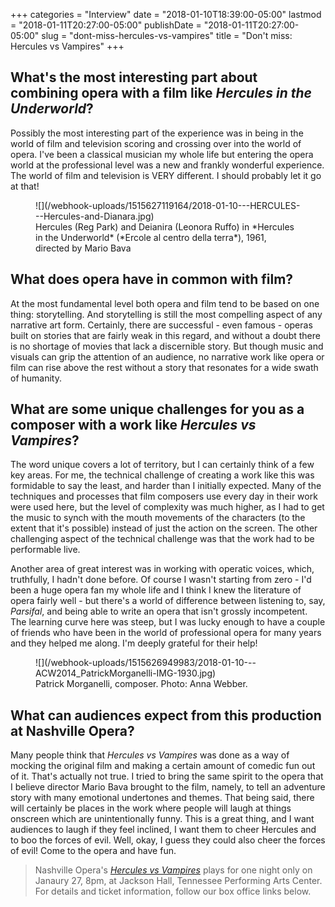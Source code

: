 +++
categories = "Interview"
date = "2018-01-10T18:39:00-05:00"
lastmod = "2018-01-11T20:27:00-05:00"
publishDate = "2018-01-11T20:27:00-05:00"
slug = "dont-miss-hercules-vs-vampires"
title = "Don&#039;t miss: Hercules vs Vampires"
+++

## What's the most interesting part about combining opera with a film like *Hercules in the Underworld*?
 
Possibly the most interesting part of the experience was in being in the world of film and television scoring and crossing over into the world of opera.  I've been a classical musician my whole life but entering the opera world at the professional level was a new and frankly wonderful experience.  The world of film and television is VERY different.  I should probably let it go at that!

<figure data-type="image">
![](/webhook-uploads/1515627119164/2018-01-10---HERCULES---Hercules-and-Dianara.jpg)
<figcaption>Hercules (Reg Park) and Deianira (Leonora Ruffo) in *Hercules in the Underworld* (*Ercole al centro della terra*), 1961, directed by Mario Bava</figcaption>
</figure>
 
## What does opera have in common with film?
 
At the most fundamental level both opera and film tend to be based on one thing: storytelling.  And storytelling is still the most compelling aspect of any narrative art form.  Certainly, there are successful - even famous - operas built on stories that are fairly weak in this regard, and without a doubt there is no shortage of movies that lack a discernible story.  But though music and visuals can grip the attention of an audience, no narrative work like opera or film can rise above the rest without a story that resonates for a wide swath of humanity.
 
## What are some unique challenges for you as a composer with a work like *Hercules vs Vampires*?
 
The word unique covers a lot of territory, but I can certainly think of a few key areas.  For me, the technical challenge of creating a work like this was formidable to say the least, and harder than I initially expected.  Many of the techniques and processes that film composers use every day in their work were used here, but the level of complexity was much higher, as I had to get the music to synch with the mouth movements of the characters (to the extent that it's possible) instead of just the action on the screen.  The other challenging aspect of the technical challenge was that the work had to be performable live.
 
Another area of great interest was in working with operatic voices, which, truthfully, I hadn't done before.  Of course I wasn't starting from zero - I'd been a huge opera fan my whole life and I think I knew the literature of opera fairly well - but there's a world of difference between listening to, say, *Parsifal*, and being able to write an opera that isn't grossly incompetent.  The learning curve here was steep, but I was lucky enough to have a couple of friends who have been in the world of professional opera for many years and they helped me along.  I'm deeply grateful for their help!

<figure data-type="image">
![](/webhook-uploads/1515626949983/2018-01-10---ACW2014_PatrickMorganelli-IMG-1930.jpg)
<figcaption>Patrick Morganelli, composer. Photo: Anna Webber.</figcaption>
</figure>
 
## What can audiences expect from this production at Nashville Opera?
 
Many people think that *Hercules vs Vampires* was done as a way of mocking the original film and making a certain amount of comedic fun out of it.  That's actually not true.  I tried to bring the same spirit to the opera that I believe director Mario Bava brought to the film, namely, to tell an adventure story with many emotional undertones and themes.  That being said, there will certainly be places in the work where people will laugh at things onscreen which are unintentionally funny.  This is a great thing, and I want audiences to laugh if they feel inclined, I want them to cheer Hercules and to boo the forces of evil.  Well, okay, I guess they could also cheer the forces of evil!  Come to the opera and have fun.

>Nashville Opera's [*Hercules vs Vampires*](http://www.nashvilleopera.org/hercules) plays for one night only on Janaury 27, 8pm, at Jackson Hall, Tennessee Performing Arts Center. For details and ticket information, follow our box office links below.
